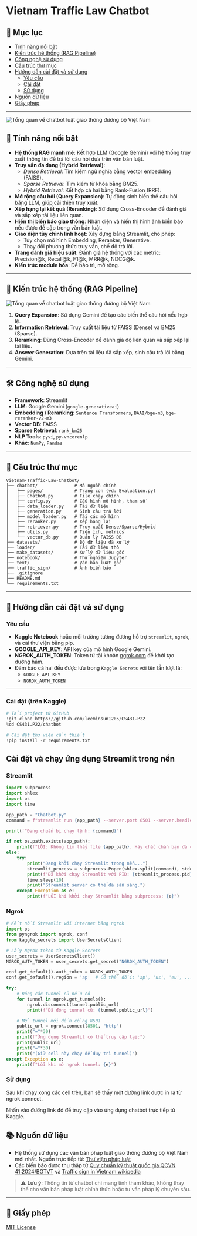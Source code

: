 # Vietnam Traffic Law Chatbot

## 📑 Mục lục

- [Tính năng nổi bật](#tính-năng-nổi-bật)
- [Kiến trúc hệ thống (RAG Pipeline)](#kiến-trúc-hệ-thống-rag-pipeline)
- [Công nghệ sử dụng](#công-nghệ-sử-dụng)
- [Cấu trúc thư mục](#cấu-trúc-thư-mục)
- [Hướng dẫn cài đặt và sử dụng](#hướng-dẫn-cài-đặt-và-sử-dụng)
  - [Yêu cầu](#yêu-cầu)
  - [Cài đặt](#cài-đặt)
  - [Sử dụng](#sử-dụng)
- [Nguồn dữ liệu](#nguồn-dữ-liệu)
- [Giấy phép](#giấy-phép)

---
![Tổng quan về chatbot luật giao thông đường bộ Việt Nam](images/chat.png)
## 🌟 Tính năng nổi bật

- **Hệ thống RAG mạnh mẽ**: Kết hợp LLM (Google Gemini) với hệ thống truy xuất thông tin để trả lời câu hỏi dựa trên văn bản luật.
- **Truy vấn đa dạng (Hybrid Retrieval)**:
  - *Dense Retrieval*: Tìm kiếm ngữ nghĩa bằng vector embedding (FAISS).
  - *Sparse Retrieval*: Tìm kiếm từ khóa bằng BM25.
  - *Hybrid Retrieval*: Kết hợp cả hai bằng Rank-Fusion (RRF).
- **Mở rộng câu hỏi (Query Expansion)**: Tự động sinh biến thể câu hỏi bằng LLM, giúp cải thiện truy xuất.
- **Xếp hạng lại kết quả (Reranking)**: Sử dụng Cross-Encoder để đánh giá và sắp xếp tài liệu liên quan.
- **Hiển thị biển báo giao thông**: Nhận diện và hiển thị hình ảnh biển báo nếu được đề cập trong văn bản luật.
- **Giao diện tùy chỉnh linh hoạt**: Xây dựng bằng Streamlit, cho phép:
  - Tùy chọn mô hình Embedding, Reranker, Generative.
  - Thay đổi phương thức truy vấn, chế độ trả lời.
- **Trang đánh giá hiệu suất**: Đánh giá hệ thống với các metric: Precision@k, Recall@k, F1@k, MRR@k, NDCG@k.
- **Kiến trúc module hóa**: Dễ bảo trì, mở rộng.

---

## 🧠 Kiến trúc hệ thống (RAG Pipeline)
![Tổng quan về chatbot luật giao thông đường bộ Việt Nam](images/pipeline.png)
1. **Query Expansion**: Sử dụng Gemini để tạo các biến thể câu hỏi nếu hợp lệ.
2. **Information Retrieval**: Truy xuất tài liệu từ FAISS (Dense) và BM25 (Sparse).
3. **Reranking**: Dùng Cross-Encoder để đánh giá độ liên quan và sắp xếp lại tài liệu.
4. **Answer Generation**: Dựa trên tài liệu đã sắp xếp, sinh câu trả lời bằng Gemini.

---

## 🛠️ Công nghệ sử dụng

- **Framework**: Streamlit
- **LLM**: Google Gemini (`google-generativeai`)
- **Embedding / Reranking**: `Sentence Transformers`, `BAAI/bge-m3`, `bge-reranker-v2-m3`
- **Vector DB**: FAISS
- **Sparse Retrieval**: `rank_bm25`
- **NLP Tools**: `pyvi`, `py-vncorenlp`
- **Khác**: `NumPy`, `Pandas`

---

## 📁 Cấu trúc thư mục

```
Vietnam-Traffic-Law-Chatbot/
├── chatbot/              # Mã nguồn chính
│   ├── pages/            # Trang con (vd: Evaluation.py)
│   ├── Chatbot.py        # File chạy chính
│   ├── config.py         # Cấu hình mô hình, tham số
│   ├── data_loader.py    # Tải dữ liệu
│   ├── generation.py     # Sinh câu trả lời
│   ├── model_loader.py   # Tải các mô hình
│   ├── reranker.py       # Xếp hạng lại
│   ├── retriever.py      # Truy xuất Dense/Sparse/Hybrid
│   ├── utils.py          # Tiện ích, metrics
│   └── vector_db.py      # Quản lý FAISS DB
├── datasets/             # Bộ dữ liệu đã xử lý
├── loader/               # Tải dữ liệu thô
├── make_datasets/        # Xử lý dữ liệu gốc
├── notebook/             # Thử nghiệm Jupyter
├── text/                 # Văn bản luật gốc
├── traffic_sign/         # Ảnh biển báo
├── .gitignore
├── README.md
└── requirements.txt
```

---

## 🧪 Hướng dẫn cài đặt và sử dụng

### Yêu cầu

- **Kaggle Notebook** hoặc môi trường tương đương hỗ trợ `streamlit`, `ngrok`, và cài thư viện bằng pip.
- **GOOGLE_API_KEY**: API key của mô hình Google Gemini.
- **NGROK_AUTH_TOKEN**: Token từ tài khoản [ngrok.com](https://dashboard.ngrok.com/get-started/your-authtoken) để khởi tạo đường hầm.
- Đảm bảo cả hai đều được lưu trong `Kaggle Secrets` với tên lần lượt là:
  - `GOOGLE_API_KEY`
  - `NGROK_AUTH_TOKEN`

---

### Cài đặt (trên Kaggle)

```python
# Tải project từ GitHub
!git clone https://github.com/leeminsun1205/CS431.P22
%cd CS431.P22/chatbot
```
```python
# Cài đặt thư viện cần thiết
!pip install -r requirements.txt
```
## Cài đặt và chạy ứng dụng Streamlit trong nền
### Streamlit
```python 
import subprocess
import shlex
import os
import time

app_path = "Chatbot.py"
command = f"streamlit run {app_path} --server.port 8501 --server.headless true --server.enableCORS=false --server.enableXsrfProtection=false"

print(f"Đang chuẩn bị chạy lệnh: {command}")

if not os.path.exists(app_path):
    print(f"LỖI: Không tìm thấy file {app_path}. Hãy chắc chắn bạn đã clone đúng repository.")
else:
    try:
        print("Đang khởi chạy Streamlit trong nền...")
        streamlit_process = subprocess.Popen(shlex.split(command), stdout=subprocess.PIPE, stderr=subprocess.PIPE)
        print(f"Đã khởi chạy Streamlit với PID: {streamlit_process.pid}. Đợi một chút để server khởi động...")
        time.sleep(10)
        print("Streamlit server có thể đã sẵn sàng.")
    except Exception as e:
        print(f"LỖI khi khởi chạy Streamlit bằng subprocess: {e}")
```
### Ngrok
```python
# Kết nối Streamlit với internet bằng ngrok
import os
from pyngrok import ngrok, conf
from kaggle_secrets import UserSecretsClient

# Lấy Ngrok token từ Kaggle Secrets
user_secrets = UserSecretsClient()
NGROK_AUTH_TOKEN = user_secrets.get_secret("NGROK_AUTH_TOKEN")

conf.get_default().auth_token = NGROK_AUTH_TOKEN
conf.get_default().region = 'ap'  # Có thể đổi: 'ap', 'us', 'eu', ...

try:
    # Đóng các tunnel cũ nếu có
    for tunnel in ngrok.get_tunnels():
        ngrok.disconnect(tunnel.public_url)
        print(f"Đã đóng tunnel cũ: {tunnel.public_url}")

    # Mở tunnel mới đến cổng 8501
    public_url = ngrok.connect(8501, "http")
    print("="*30)
    print(f"Ứng dụng Streamlit có thể truy cập tại:")
    print(public_url)
    print("="*30)
    print("(Giữ cell này chạy để duy trì tunnel)")
except Exception as e:
    print(f"Lỗi khi mở ngrok tunnel: {e}")
```
### Sử dụng
Sau khi chạy xong các cell trên, bạn sẽ thấy một đường link được in ra từ ngrok.connect.

Nhấn vào đường link đó để truy cập vào ứng dụng chatbot trực tiếp từ Kaggle.
## 📚 Nguồn dữ liệu

- Hệ thống sử dụng các văn bản pháp luật giao thông đường bộ Việt Nam mới nhất.
Nguồn trực tiếp từ: [Thư viện pháp luật](https://thuvienphapluat.vn/phap-luat/ho-tro-phap-luat/luat-giao-thong-2025-va-cac-nghi-dinh-thong-tu-huong-dan-moi-nhat-luat-giao-thong-2025-gom-cac-luat-939767-198964.html)
- Các biển báo được thu thập từ [Quy chuẩn kỹ thuật quốc gia QCVN 41:2024/BGTVT](https://luatvietnam.vn/giao-thong/quy-chuan-qcvn-412024-bgtvt-bao-hieu-duong-bo-376856-d3.html) và [Traffic sign in Vietnam wikipedia](https://en.wikipedia.org/wiki/Road_signs_in_Vietnam)



> ⚠️ **Lưu ý**: Thông tin từ chatbot chỉ mang tính tham khảo, không thay thế cho văn bản pháp luật chính thức hoặc tư vấn pháp lý chuyên sâu.

---

## 📄 Giấy phép

[MIT License](.LICENSE)
